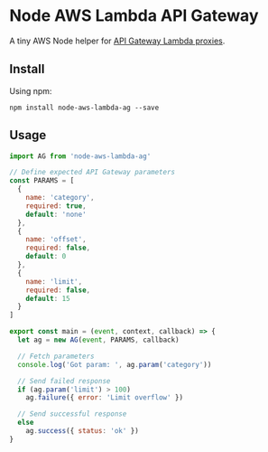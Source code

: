 # Node AWS Lambda API Gateway

A tiny AWS Node helper for [API Gateway Lambda proxies](http://docs.aws.amazon.com/apigateway/latest/developerguide/api-gateway-create-api-as-simple-proxy-for-lambda.html).

## Install
Using npm:
```
npm install node-aws-lambda-ag --save
```

## Usage

```javascript
import AG from 'node-aws-lambda-ag'

// Define expected API Gateway parameters
const PARAMS = [
  {
    name: 'category',
    required: true,
    default: 'none'
  },
  {
    name: 'offset',
    required: false,
    default: 0
  },
  {
    name: 'limit',
    required: false,
    default: 15
  }
]

export const main = (event, context, callback) => {
  let ag = new AG(event, PARAMS, callback)

  // Fetch parameters
  console.log('Got param: ', ag.param('category'))

  // Send failed response
  if (ag.param('limit') > 100)
    ag.failure({ error: 'Limit overflow' })

  // Send successful response
  else
    ag.success({ status: 'ok' })
}
```
